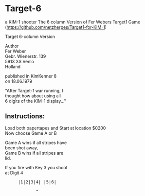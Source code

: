 # Target-6
a KIM-1 shooter
The 6 column Version of Fer Webers Target1 Game (https://github.com/netzherpes/Target1-for-KIM-1)

Target 6-column Version

Author <br>
Fer Weber<br>
Gebr. Wienerstr. 139<br>
5913 XS Venlo<br>
Holland<br>

published in KimKenner 8<br>
on 18.06.1979

"After Target-1 war running, I <br>
thought how about using all <br>
6 digits of the KIM-1 display..."

## Instructions: 
Load both papertapes and
Start at location $0200<br>
Now choose Game A or B

Game A wins if all stripes have <br>
been shot away,<br>
Game B wins if all stripes are <br>
lid.

If you fire with Key 3 you shoot<br>
at Digit 4  <br>
<pre>
     |1|2|3|4| |5|6|<br>
&nbsp;&nbsp;&nbsp;&nbsp;&nbsp;&nbsp;&nbsp;&nbsp;&nbsp;&nbsp;&nbsp;&nbsp;^
</pre>
